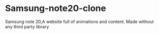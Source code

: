 # Samsung-note20-clone
Samsung note 20,A website full of animations and content. Made without any third party library
